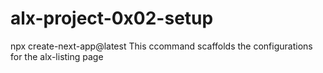 # alx-project-0x02-setup
npx create-next-app@latest 
This ccommand scaffolds the configurations for the alx-listing page 
